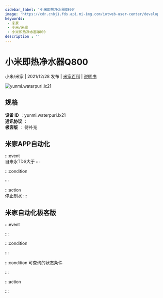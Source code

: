 ```yaml
---
sidebar_label: '小米即热净水器Q800'
image: 'https://cdn.cnbj1.fds.api.mi-img.com/iotweb-user-center/developer_16790479055656RdsK09v.png?GalaxyAccessKeyId=AKVGLQWBOVIRQ3XLEW&Expires=9223372036854775807&Signature=dRHla4L76Xwaxd/A72k26qxZqCc='
keywords: 
 - 米家
 - 小米/米家
 - 小米即热净水器Q800
description : ''
---
```

# 小米即热净水器Q800

小米/米家 | 2021/12/28 发布 | [米家百科](https://home.mi.com/webapp/content/baike/product/index.html?model=yunmi.waterpuri.lx21) | [说明书](https://home.mi.com/views/introduction.html?model=yunmi.waterpuri.lx21&region=cn)

![yunmi.waterpuri.lx21](https://cdn.cnbj1.fds.api.mi-img.com/iotweb-user-center/developer_16790479055656RdsK09v.png?GalaxyAccessKeyId=AKVGLQWBOVIRQ3XLEW&Expires=9223372036854775807&Signature=dRHla4L76Xwaxd/A72k26qxZqCc=)

## 规格  
> 
**设备 ID** ：yunmi.waterpuri.lx21  
**通讯协议** ：  
**极客版**  ： 待补充 


## 米家APP自动化  

:::event  
自来水TDS大于
:::

:::condition  

:::

:::action   
停止制水
:::

## 米家自动化极客版  

:::event  

:::

:::condition  

:::

:::condition 可查询的状态条件  

:::

:::action  

:::

        
